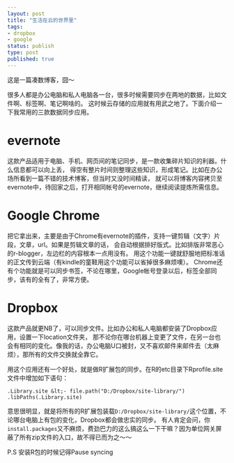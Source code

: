 ```yaml
--- 
layout: post
title: "生活在云的世界里"
tags: 
- dropbox
- google
status: publish
type: post
published: true
---
```

这是一篇凑数博客，囧～

很多人都是办公电脑和私人电脑各一台，很多时候需要同步在两地的数据，比如文件啊、标签啊、笔记啊啥的。
这时候云存储的应用就有用武之地了。下面介绍一下我常用的三款数据同步应用。


# evernote
这款产品适用于电脑、手机、网页间的笔记同步，是一款收集碎片知识的利器。什么信息都可以向上丢，
得空有整片时间则整理这些知识，形成笔记。比如在办公场所看到一篇不错的技术博客，但当时又没时间精读，
就可以将博客内容拷贝至evernote中，待回家之后，打开相同帐号的evernote，继续阅读提炼所需信息。

# Google Chrome
把它拿出来，主要是由于Chrome有evernote的插件，支持一键剪辑（文字）片段，文章，url。如果是剪辑文章的话，
会自动根据排好版式。比如排版非常恶心的r-blogger，左边栏的内容根本一点用没有。
用这个功能一键就舒服地把标准话的正文传到云端（有kindle的童鞋用这个功能可以省掉很多麻烦噢）。
Chrome还有个功能就是可以同步书签，不论在哪里，Google帐号登录以后，标签全部同步，该有的全有了，非常方便。

# Dropbox
这款产品就更NB了，可以同步文件。比如办公和私人电脑都安装了Dropbox应用，设置一下location文件夹，
那不论你在哪台机器上变更了文件，在另一台也会有相同的变化。像我的话，办公电脑U口被封，又不喜欢邮件来邮件去（太麻烦），那所有的文件交换就全靠它。

用这个应用还有一个好处，就是做R扩展包的同步。在R的etc目录下Rprofile.site文件中增加如下语句：


    .Library.site &lt;- file.path("D:/Dropbox/site-library/")
    .libPaths(.Library.site)


意思很明显，就是将所有的R扩展包装载`D:/Dropbox/site-library/`这个位置，不论哪台电脑上有包的变化，Dropbox都会做忠实的同步。
有人肯定会问，你`install.packages`又不麻烦，费劲巴力的这么搞这么一下干嘛？因为单位网关屏蔽了所有zip文件的入口，故不得已而为之～～

P.S 安装R包的时候记得Pause syncing
